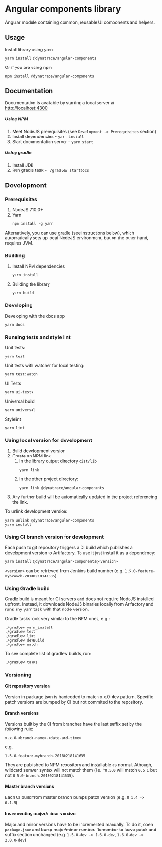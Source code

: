# Angular components library

Angular module containing common, reusable UI components and helpers.

## Usage

Install library using yarn
```
yarn install @dynatrace/angular-components
```
Or if you are using npm
```
npm install @dynatrace/angular-components
```

## Documentation

Documentation is available by starting a local server at <http://localhost:4300>

##### Using NPM
   1. Meet NodeJS prerequisites (see `Development -> Prerequisites` section)
   1. Install dependencies - `yarn install`
   1. Start documentation server - `yarn start` 

##### Using gradle
   1. Install JDK
   1. Run gradle task - `./gradlew startDocs`

## Development

### Prerequisites

1. NodeJS 7.10.0+
1. Yarn
   ```
   npm install -g yarn
   ```
Alternatively, you can use gradle (see instructions below), which automatically sets up local NodeJS environment,
but on the other hand, requires JVM. 

### Building
1. Install NPM dependencies
   ```
   yarn install
   ```
1. Building the library
   ```
   yarn build
   ```

### Developing
Developing with the docs app
```
yarn docs
```

### Running tests and style lint
Unit tests:
```
yarn test
```

Unit tests with watcher for local testing:
```
yarn test:watch
```

UI Tests
```
yarn ui-tests
```

Universal build
```
yarn universal
```

Stylelint
```
yarn lint
```

### Using local version for development

1. Build development version
1. Create an NPM link
   1. In the library output directory `dist/lib`:
      ```
      yarn link
      ```
   1. In the other project directory:
      ```
      yarn link @dynatrace/angular-components
      ```
1. Any further build will be automatically updated in the project referencing the link.

To unlink development version:
```
yarn unlink @dynatrace/angular-components
yarn install
```

### Using CI branch version for development

Each push to git repository triggers a CI build which publishes a development version to Artifactory. 
To use it just install it as a dependency:
```
yarn install @dynatrace/angular-components@<version>
``` 
`<version>` can be retrieved from Jenkins build number (e.g. `1.5.0-feature-mybranch.20180218141635`)

### Using Gradle build

Gradle build is meant for CI servers and does not require NodeJS installed upfront. 
Instead, it downloads NodeJS binaries locally from Arifactory and runs any yarn task with that node version.

Gradle tasks look very similar to the NPM ones, e.g.:
```
./gradlew yarn_install
./gradlew test
./gradlew lint
./gradlew devBuild
./gradlew watch
``` 
To see complete list of gradlew builds, run:
```
./gradlew tasks
```

### Versioning

#### Git repository version

Version in package.json is hardcoded to match x.x.0-dev pattern. 
Specific patch versions are bumped by CI but not commited to the repository.

#### Branch versions

Versions built by the CI from branches have the last suffix set by the following rule:

`x.x.0-<branch-name>.<date-and-time>`

e.g. 

`1.5.0-feature-mybranch.20180218141635`

They are published to NPM repository and installable as normal. 
Athough, wildcard semver syntax will not match them (i.e. `^0.5.0` will match `0.5.1` but not `0.5.0-branch.20180218141635`).

#### Master branch versions

Each CI build from master branch bumps patch version (e.g. `0.1.4 -> 0.1.5`)

#### Incrementing major/minor version

Major and minor versions have to be incremented manually. 
To do it, open `package.json` and bump major/minor number.
Remember to leave patch and suffix section unchanged (e.g. `1.5.0-dev -> 1.6.0-dev`, `1.6.0-dev -> 2.0.0-dev`)
